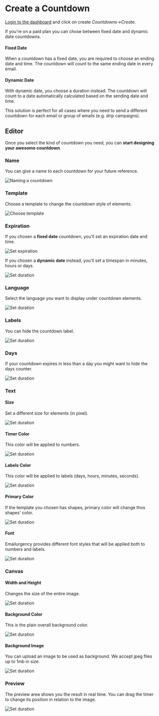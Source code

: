 # Create a Countdown

[Login to the dashboard](https://app.emailurgency.com/login) and click on create _Countdowns->Create_.

If you're on a paid plan you can chose between fixed date and dynamic date countdowns.

#### Fixed Date

When a countdown has a fixed date, you are required to choose an ending date and time. The countdown will count to the same ending date in every email.

#### Dynamic Date

With dynamic date, you choose a duration instead. The countdown will count to a date automatically calculated based on the sending date and time.

This solution is perfect for all cases where you need to send a different countdown for each email or group of emails (e.g. drip campaigns).

## Editor

Once you select the kind of countdown you need, you can **start designing your awesome countdown**.

### Name

You can give a name to each countdown for your future reference.

![Naming a countdown](./images/create/step-1.png)

### Template

Choose a template to change the countdown style of elements.

![Choose template](./images/create/step-2.png)

### Expiration

If you chosen a **fixed date** countdown, you'll set an expiration date and time.

![Set expiration](./images/create/step-3.png)

If you chosen a **dynamic date** instead, you'll set a timespan in minutes, hours or days.

![Set duration](./images/create/step-3b.png)

### Language

Select the language you want to display under countdown elements.

![Set duration](./images/create/step-4.png)

### Labels

You can hide the countdown label.

![Set duration](./images/create/step-5.png)

### Days

If your countdown expires in less than a day you might want to hide the days counter.

![Set duration](./images/create/step-6.png)

### Text

#### Size

Set a different size for elements (in pixel).

![Set duration](./images/create/step-7a.png)

#### Timer Color

This color will be applied to numbers.

![Set duration](./images/create/step-7b.png)

#### Labels Color

This color will be applied to labels (days, hours, minutes, seconds).

![Set duration](./images/create/step-7c.png)

#### Primary Color

If the template you chosen has shapes, primary color will change thos shapes' color.

![Set duration](./images/create/step-7d.png)

#### Font

Emailurgency provides different font styles that will be applied both to numbers and labels.

![Set duration](./images/create/step-7e.png)

### Canvas

#### Width and Height

Changes the size of the entire image.

![Set duration](./images/create/step-8a.png)

#### Background Color

This is the plain overall background color.

![Set duration](./images/create/step-8b.png)

#### Background Image

You can upload an image to be used as background. We accept jpeg files up to 1mb in size.

![Set duration](./images/create/step-8c.png)

### Preview

The preview area shows you the result in real time. You can drag the timer to change its position in relation to the image.

![Set duration](./images/create/step-9a.png)